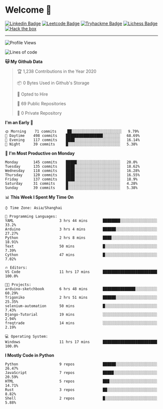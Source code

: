 # Welcome 👋

[![Linkedin Badge](https://img.shields.io/badge/-PedroTorres-blue?style=flat-square&logo=Linkedin&logoColor=white&link=https://www.linkedin.com/in/PedroTorres/)](https://www.linkedin.com/in/pedro-torres-cruz/)
[![Leetcode Badge](https://img.shields.io/badge/profile-leetcode-green)](https://leetcode.com/corfucinas/)
[![Tryhackme Badge](https://img.shields.io/badge/profile-tryhackme-blue)](https://tryhackme.com/p/Corfucinas/)
[![Lichess Badge](https://img.shields.io/badge/challenge_me-lichess-yellow)](https://lichess.org/@/Corfucinas)
[![Hack the box](https://img.shields.io/badge/hack_the_box-profile-red)](https://www.hackthebox.eu/profile/375826)

---

<!--START_SECTION:waka-->
![Profile Views](http://img.shields.io/badge/Profile%20Views-7-blue)

![Lines of code](https://img.shields.io/badge/From%20Hello%20World%20I%27ve%20Written-6.1%20million%20lines%20of%20code-blue)

**🐱 My Github Data** 

> 🏆 1,238 Contributions in the Year 2020
 > 
> 📦 0 Bytes Used in Github's Storage 
 > 
> 💼 Opted to Hire
 > 
> 📜 69 Public Repositories
 > 
> 🔑 0 Private Repository 
 > 
**I'm an Early 🐤** 

```text
🌞 Morning    71 commits     ██░░░░░░░░░░░░░░░░░░░░░░░   9.79% 
🌆 Daytime    498 commits    █████████████████░░░░░░░░   68.69% 
🌃 Evening    117 commits    ████░░░░░░░░░░░░░░░░░░░░░   16.14% 
🌙 Night      39 commits     █░░░░░░░░░░░░░░░░░░░░░░░░   5.38%

```
📅 **I'm Most Productive on Monday** 

```text
Monday       145 commits    █████░░░░░░░░░░░░░░░░░░░░   20.0% 
Tuesday      135 commits    ████░░░░░░░░░░░░░░░░░░░░░   18.62% 
Wednesday    118 commits    ████░░░░░░░░░░░░░░░░░░░░░   16.28% 
Thursday     120 commits    ████░░░░░░░░░░░░░░░░░░░░░   16.55% 
Friday       137 commits    ████░░░░░░░░░░░░░░░░░░░░░   18.9% 
Saturday     31 commits     █░░░░░░░░░░░░░░░░░░░░░░░░   4.28% 
Sunday       39 commits     █░░░░░░░░░░░░░░░░░░░░░░░░   5.38%

```


📊 **This Week I Spent My Time On** 

```text
⌚︎ Time Zone: Asia/Shanghai

💬 Programming Languages: 
YAML                     3 hrs 44 mins       ████████░░░░░░░░░░░░░░░░░   33.2% 
Arduino                  3 hrs 4 mins        ██████░░░░░░░░░░░░░░░░░░░   27.27% 
Python                   2 hrs 8 mins        ████░░░░░░░░░░░░░░░░░░░░░   18.91% 
Text                     50 mins             █░░░░░░░░░░░░░░░░░░░░░░░░   7.39% 
Cython                   47 mins             █░░░░░░░░░░░░░░░░░░░░░░░░   7.02%

🔥 Editors: 
VS Code                  11 hrs 17 mins      █████████████████████████   100.0%

🐱‍💻 Projects: 
arduino-sketchbook       6 hrs 48 mins       ███████████████░░░░░░░░░░   60.29% 
Trigoniko                2 hrs 51 mins       ██████░░░░░░░░░░░░░░░░░░░   25.35% 
selenium-automation      50 mins             █░░░░░░░░░░░░░░░░░░░░░░░░   7.43% 
Django-Tutorial          19 mins             ░░░░░░░░░░░░░░░░░░░░░░░░░   2.94% 
freqtrade                14 mins             ░░░░░░░░░░░░░░░░░░░░░░░░░   2.19%

💻 Operating System: 
Windows                  11 hrs 17 mins      █████████████████████████   100.0%

```

**I Mostly Code in Python** 

```text
Python                   9 repos             ██████░░░░░░░░░░░░░░░░░░░   26.47% 
JavaScript               7 repos             █████░░░░░░░░░░░░░░░░░░░░   20.59% 
HTML                     5 repos             ███░░░░░░░░░░░░░░░░░░░░░░   14.71% 
Rust                     3 repos             ██░░░░░░░░░░░░░░░░░░░░░░░   8.82% 
Shell                    2 repos             █░░░░░░░░░░░░░░░░░░░░░░░░   5.88%

```



<!--END_SECTION:waka-->
